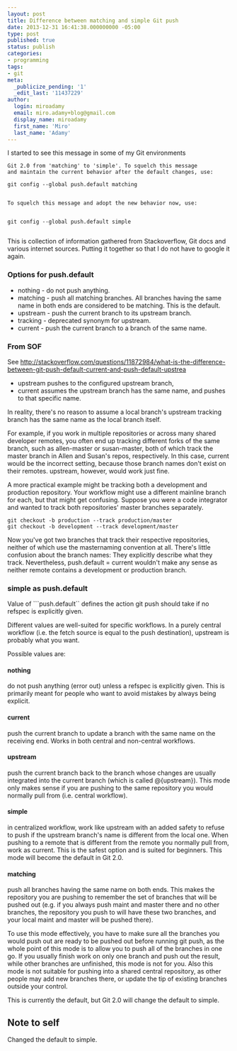 ```yaml
---
layout: post
title: Difference between matching and simple Git push
date: 2013-12-31 16:41:38.000000000 -05:00
type: post
published: true
status: publish
categories:
- programming
tags:
- git
meta:
  _publicize_pending: '1'
  _edit_last: '11437229'
author:
  login: miroadamy
  email: miro.adamy+blog@gmail.com
  display_name: miroadamy
  first_name: 'Miro'
  last_name: 'Adamy'
---
```


I started to see this message in some of my Git environments

```
Git 2.0 from 'matching' to 'simple'. To squelch this message
and maintain the current behavior after the default changes, use:
 
git config --global push.default matching
 
 
To squelch this message and adopt the new behavior now, use:
 
 
git config --global push.default simple
 
```

This is collection of information gathered from Stackoverflow, Git docs and various internet sources.
Putting it together so that I do not have to google it again.

### Options for push.default

* nothing - do not push anything.
* matching - push all matching branches. All branches having the same name in both ends are considered to be matching. This is the default.
* upstream - push the current branch to its upstream branch.
* tracking - deprecated synonym for upstream.
* current - push the current branch to a branch of the same name.

### From SOF
See http://stackoverflow.com/questions/11872984/what-is-the-difference-between-git-push-default-current-and-push-default-upstrea

* upstream pushes to the configured upstream branch, 
* current assumes the upstream branch has the same name, and pushes to that specific name.

In reality, there's no reason to assume a local branch's upstream tracking branch has the same name as the local branch itself.

For example, if you work in multiple repositories or across many shared developer remotes, you often end up tracking different forks of the same branch, such as allen-master or susan-master, both of which track the master branch in Allen and Susan's repos, respectively. In this case, current would be the incorrect setting, because those branch names don't exist on their remotes. upstream, however, would work just fine.

A more practical example might be tracking both a development and production repository. Your workflow might use a different mainline branch for each, but that might get confusing. Suppose you were a code integrator and wanted to track both repositories' master branches separately.

```
git checkout -b production --track production/master
git checkout -b development --track development/master
```

Now you've got two branches that track their respective repositories, neither of which use the masternaming convention at all. There's little confusion about the branch names: They explicitly describe what they track. Nevertheless, push.default = current wouldn't make any sense as neither remote contains a development or production branch.

### simple as push.default

Value of ```push.default`` defines the action git push should take if no refspec is explicitly given. 

Different values are well-suited for specific workflows. In a purely central workflow (i.e. the fetch source is equal to the push destination), upstream is probably what you want. 

Possible values are:

#### nothing 
do not push anything (error out) unless a refspec is explicitly given. This is primarily meant for people who want to avoid mistakes by always being explicit.

#### current 
push the current branch to update a branch with the same name on the receiving end. Works in both central and non-central workflows.

#### upstream 
push the current branch back to the branch whose changes are usually integrated into the current branch (which is called @{upstream}). This mode only makes sense if you are pushing to the same repository you would normally pull from (i.e. central workflow).

#### simple
in centralized workflow, work like upstream with an added safety to refuse to push if the upstream branch's name is different from the local one. When pushing to a remote that is different from the remote you normally pull from, work as current. This is the safest option and is suited for beginners. This mode will become the default in Git 2.0.

#### matching 
push all branches having the same name on both ends. This makes the repository you are pushing to remember the set of branches that will be pushed out (e.g. if you always push maint and master there and no other branches, the repository you push to will have these two branches, and your local maint and master will be pushed there).

To use this mode effectively, you have to make sure all the branches you would push out are ready to be pushed out before running git push, as the whole point of this mode is to allow you to push all of the branches in one go. If you usually finish work on only one branch and push out the result, while other branches are unfinished, this mode is not for you. Also this mode is not suitable for pushing into a shared central repository, as other people may add new branches there, or update the tip of existing branches outside your control.

This is currently the default, but Git 2.0 will change the default to simple.

## Note to self 
Changed the default to simple.
